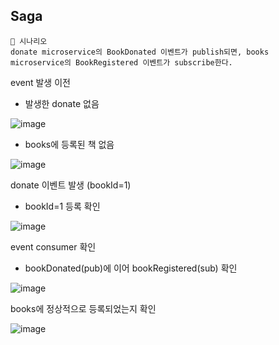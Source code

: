 
## Saga

```
📑 시나리오
donate microservice의 BookDonated 이벤트가 publish되면, books microservice의 BookRegistered 이벤트가 subscribe한다.
```

event 발생 이전
- 발생한 donate 없음

![image](https://github.com/user-attachments/assets/97012543-d3f5-454f-9ad9-f0bf2d03790b)



- books에 등록된 책 없음

![image](https://github.com/user-attachments/assets/0334b722-07c6-4cef-9ef1-f8b6c2621a71)


donate 이벤트 발생 (bookId=1)

- bookId=1 등록 확인

![image](https://github.com/user-attachments/assets/30c890e0-a1a7-40eb-a26c-97f0c72a8ee7)


event consumer 확인

- bookDonated(pub)에 이어 bookRegistered(sub) 확인

![image](https://github.com/user-attachments/assets/4c5ae699-9e2b-4483-aa87-cdd55999a285)


books에 정상적으로 등록되었는지 확인

![image](https://github.com/user-attachments/assets/bdb2f370-f730-4069-9802-7124eb28806f)





